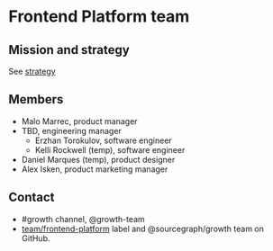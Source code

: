 # Frontend Platform team

## Mission and strategy

See [strategy](../../../../strategy-goals/strategy/growth-team/index.md)

## Members

- Malo Marrec, product manager
- TBD, engineering manager
  - Erzhan Torokulov, software engineer
  - Kelli Rockwell (temp), software engineer
- Daniel Marques (temp), product designer
- Alex Isken, product marketing manager

## Contact

- #growth channel, @growth-team
- [team/frontend-platform](https://github.com/sourcegraph/sourcegraph/labels/team%2Fgrowth) label and @sourcegraph/growth team on GitHub.
